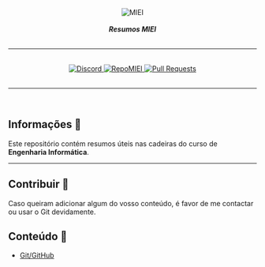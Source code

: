 <div align="center">
    <img src="https://i.imgur.com/GOGaHkq.jpg" align="center" alt="MIEI">
    <br>
    <br>
    <strong><i>Resumos MIEI</i></strong>
    <br>
    <br>
    <hr>
    <br>
    <a href="https://discord.gg/m3kVwYM">
        <img src="https://img.shields.io/discord/418433020719136768.svg?colorB=Blue&logo=discord&label=Discord&style=for-the-badge" alt="Discord">
    </a>
    <a href="https://github.com/andreubita/MIEI">
        <img src="https://img.shields.io/badge/Reposit%C3%B3rio-MIEI-orange?style=for-the-badge" alt="RepoMIEI">
    </a>
    <a href="https://github.com/andreubita/MIEI-resumos/pulls">
        <img src="https://img.shields.io/github/issues-pr/andreubita/MIEI-resumos?style=for-the-badge&colorB=37f149" alt="Pull Requests">
    </a>
</div>
<br>
<hr>
<br>

## Informações 📍
Este repositório contém resumos úteis nas cadeiras do curso de **Engenharia Informática**.

---

## Contribuir 📩
Caso queiram adicionar algum do vosso conteúdo, é favor de me contactar ou usar o Git devidamente.

## Conteúdo 📑

- [Git/GitHub](https://github.com/andreubita/MIEI-resumos/blob/master/Git/git.md)